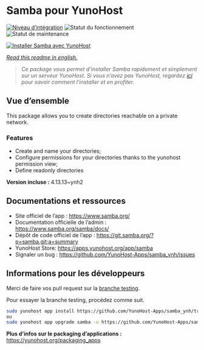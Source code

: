 <!--
N.B.: This README was automatically generated by https://github.com/YunoHost/apps/tree/master/tools/README-generator
It shall NOT be edited by hand.
-->

# Samba pour YunoHost

[![Niveau d’intégration](https://dash.yunohost.org/integration/samba.svg)](https://dash.yunohost.org/appci/app/samba) ![Statut du fonctionnement](https://ci-apps.yunohost.org/ci/badges/samba.status.svg) ![Statut de maintenance](https://ci-apps.yunohost.org/ci/badges/samba.maintain.svg)

[![Installer Samba avec YunoHost](https://install-app.yunohost.org/install-with-yunohost.svg)](https://install-app.yunohost.org/?app=samba)

*[Read this readme in english.](./README.md)*

> *Ce package vous permet d’installer Samba rapidement et simplement sur un serveur YunoHost.
Si vous n’avez pas YunoHost, regardez [ici](https://yunohost.org/#/install) pour savoir comment l’installer et en profiter.*

## Vue d’ensemble

This package allows you to create directories reachable on a private network.

### Features

- Create and name your directories;
- Configure permissions for your directories thanks to the yunohost permission view;
- Define readonly directories


**Version incluse :** 4.13.13~ynh2
## Documentations et ressources

* Site officiel de l’app : <https://www.samba.org/>
* Documentation officielle de l’admin : <https://www.samba.org/samba/docs/>
* Dépôt de code officiel de l’app : <https://git.samba.org/?p=samba.git;a=summary>
* YunoHost Store: <https://apps.yunohost.org/app/samba>
* Signaler un bug : <https://github.com/YunoHost-Apps/samba_ynh/issues>

## Informations pour les développeurs

Merci de faire vos pull request sur la [branche testing](https://github.com/YunoHost-Apps/samba_ynh/tree/testing).

Pour essayer la branche testing, procédez comme suit.

``` bash
sudo yunohost app install https://github.com/YunoHost-Apps/samba_ynh/tree/testing --debug
ou
sudo yunohost app upgrade samba -u https://github.com/YunoHost-Apps/samba_ynh/tree/testing --debug
```

**Plus d’infos sur le packaging d’applications :** <https://yunohost.org/packaging_apps>